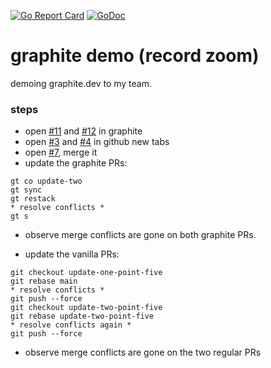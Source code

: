 [![Go Report Card](https://goreportcard.com/badge/github.com/cameronbrill/go-project-template)](https://goreportcard.com/report/github.com/cameronbrill/go-project-template)
[![GoDoc](https://godoc.org/github.com/cameronbrill/go-project-template?status.svg)](https://godoc.org/github.com/cameronbrill/go-project-template)

# graphite demo (record zoom)
demoing graphite.dev to my team.


### steps
- open [#11](https://github.com/cameronbrill/graphite-demo/pull/11) and [#12](https://github.com/cameronbrill/graphite-demo/pull/12) in graphite
- open [#3](https://github.com/cameronbrill/graphite-demo/pull/3) and [#4](https://github.com/cameronbrill/graphite-demo/pull/4) in github new tabs
- open [#7](https://github.com/cameronbrill/graphite-demo/pull/7), merge it
- update the graphite PRs:
```
gt co update-two
gt sync
gt restack
* resolve conflicts *
gt s
```
- observe merge conflicts are gone on both graphite PRs.

- update the vanilla PRs:
```
git checkout update-one-point-five
git rebase main
* resolve conflicts *
git push --force
git checkout update-two-point-five
git rebase update-two-point-five
* resolve conflicts again *
git push --force
```
- observe merge conflicts are gone on the two regular PRs
